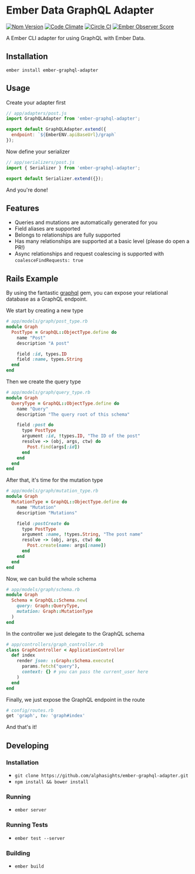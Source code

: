 # Ember Data GraphQL Adapter

[![Npm Version](https://badge.fury.io/js/ember-graphql-adapter.svg)](http://badge.fury.io/js/ember-graphql-adapter)
[![Code Climate](https://codeclimate.com/repos/56718e7b080d2e007b000e1d/badges/8a110d437cbb217f1924/gpa.svg)](https://codeclimate.com/repos/56718e7b080d2e007b000e1d/feed)
[![Circle CI](https://circleci.com/gh/alphasights/ember-graphql-adapter/tree/master.svg?style=shield&circle-token=b7ad9e9231130c64c6f7bf0e9a7f870cea9ca8e4)](https://circleci.com/gh/alphasights/ember-graphql-adapter/tree/master)
[![Ember Observer Score](http://emberobserver.com/badges/ember-graphql-adapter.svg)](http://emberobserver.com/addons/ember-graphql-adapter)

A  Ember CLI adapter for using GraphQL with Ember Data.

## Installation

`ember install ember-graphql-adapter`

## Usage

Create your adapter first

```js
// app/adapters/post.js
import GraphQLAdapter from 'ember-graphql-adapter';

export default GraphQLAdapter.extend({
  endpoint: `${EmberENV.apiBaseUrl}/graph`
});
```

Now define your serializer

```js
// app/serializers/post.js
import { Serializer } from 'ember-graphql-adapter';

export default Serializer.extend({});
```

And you're done!

## Features

* Queries and mutations are automatically generated for you
* Field aliases are supported
* Belongs to relationships are fully supported
* Has many relationships are supported at a basic level (please do open a PR!)
* Async relationships and request coalescing is supported with `coalesceFindRequests: true`

## Rails Example

By using the fantastic [graphql](https://github.com/rmosolgo/graphql-ruby) gem,
you can expose your relational database as a GraphQL endpoint.

We start by creating a new type

```ruby
# app/models/graph/post_type.rb
module Graph
  PostType = GraphQL::ObjectType.define do
    name "Post"
    description "A post"

    field :id, types.ID
    field :name, types.String
  end
end
```

Then we create the query type

```ruby
# app/models/graph/query_type.rb
module Graph
  QueryType = GraphQL::ObjectType.define do
    name "Query"
    description "The query root of this schema"

    field :post do
      type PostType
      argument :id, !types.ID, "The ID of the post"
      resolve -> (obj, args, ctw) do
        Post.find(args[:id])
      end
    end
  end
end
```

After that, it's time for the mutation type

```ruby
# app/models/graph/mutation_type.rb
module Graph
  MutationType = GraphQL::ObjectType.define do
    name "Mutation"
    description "Mutations"

    field :postCreate do
      type PostType
      argument :name, !types.String, "The post name"
      resolve -> (obj, args, ctw) do
        Post.create(name: args[:name])
      end
    end
  end
end
```

Now, we can build the whole schema

```ruby
# app/models/graph/schema.rb
module Graph
  Schema = GraphQL::Schema.new(
    query: Graph::QueryType,
    mutation: Graph::MutationType
  )
end
```

In the controller we just delegate to the GraphQL schema

```ruby
# app/controllers/graph_controller.rb
class GraphController < ApplicationController
  def index
    render json: ::Graph::Schema.execute(
      params.fetch("query"),
      context: {} # you can pass the current_user here
    )
  end
end
```

Finally, we just expose the GraphQL endpoint in the route

```ruby
# config/routes.rb
get 'graph', to: 'graph#index'
```

And that's it!

## Developing

### Installation

* `git clone https://github.com/alphasights/ember-graphql-adapter.git`
* `npm install && bower install`

### Running

* `ember server`

### Running Tests

* `ember test --server`

### Building

* `ember build`
